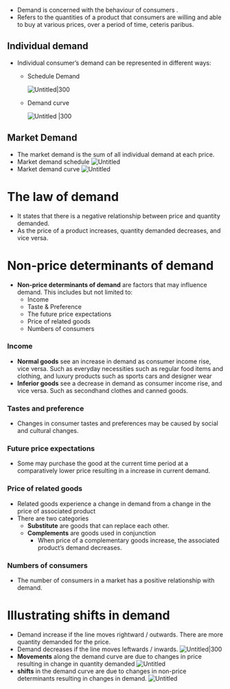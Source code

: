 
- Demand is concerned with the behaviour of consumers .
- Refers to the quantities of a product that consumers are willing and able to buy at various prices, over a period of time, ceteris paribus.
## Individual demand
- Individual consumer’s demand can be represented in different ways:
	 - Schedule Demand
        
        ![Untitled|300](2%201%20Demand%202485dbbc3e784fc1908661aa3fcfd25c/Untitled.png)  
    - Demand curve
        
        ![Untitled |300](2%201%20Demand%202485dbbc3e784fc1908661aa3fcfd25c/Untitled%201.png)
## Market Demand
- The market demand is the sum of all individual demand at each price.
- Market demand schedule
	![Untitled](2%201%20Demand%202485dbbc3e784fc1908661aa3fcfd25c/Untitled%202.png)
- Market demand curve
	![Untitled](2%201%20Demand%202485dbbc3e784fc1908661aa3fcfd25c/Untitled%203.png)
# The law of demand
- It states that there is a negative relationship between price and quantity demanded.
- As the price of a product increases, quantity demanded decreases, and vice versa.
# Non-price determinants of demand
- **Non-price determinants of demand** are factors that may influence demand. This includes but not limited to:
    - Income
    - Taste & Preference
    - The future price expectations
    - Price of related goods
    - Numbers of consumers
### Income
- **Normal goods** see an increase in demand as consumer income rise, vice versa. Such as everyday necessities such as regular food items and clothing, and luxury products such as sports cars and designer wear
- **Inferior goods** see a decrease in demand as consumer income rise, and vice versa. Such as secondhand clothes and canned goods.
### Tastes and preference
- Changes in consumer tastes and preferences may be caused by social and cultural changes.
### Future price expectations
- Some may purchase the good at the current time period at a comparatively lower price resulting in a increase in current demand.
### Price of related goods
- Related goods experience a change in demand from a change in the price of associated product
- There are two categories
    - **Substitute** are goods that can replace each other.
    - **Complements** are goods used in conjunction
        - When price of a complementary goods increase, the associated product’s demand decreases.
### Numbers of consumers
- The number of consumers in a market has a positive relationship with demand.
# Illustrating shifts in demand
- Demand increase if the line moves rightward / outwards. There are more quantity demanded for the price. 
- Demand decreases if the line moves leftwards / inwards. 
![Untitled|300](2%201%20Demand%202485dbbc3e784fc1908661aa3fcfd25c/Untitled%204.png)
- **Movements** along the demand curve are due to changes in price resulting in change in quantity demanded
![Untitled](2%201%20Demand%202485dbbc3e784fc1908661aa3fcfd25c/Untitled%205.png)
- **shifts** in the demand curve are due to changes in non-price determinants resulting in changes in demand. 
![Untitled](2%201%20Demand%202485dbbc3e784fc1908661aa3fcfd25c/Untitled%206.png)